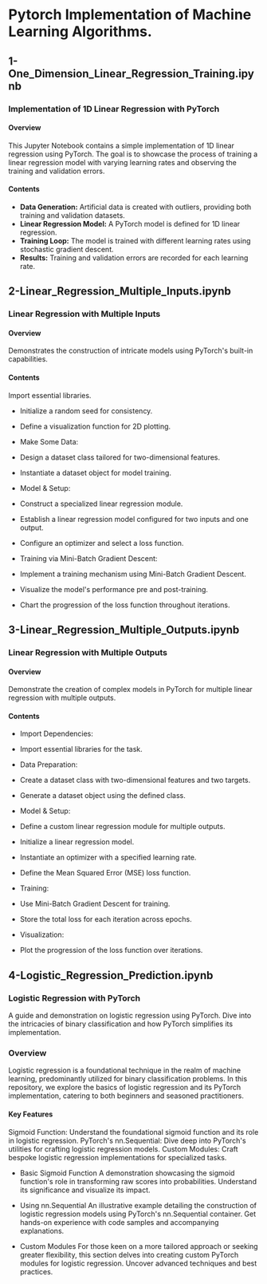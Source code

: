 # Pytorch Implementation of Machine Learning Algorithms.

## 1-One_Dimension_Linear_Regression_Training.ipynb

### Implementation of 1D Linear Regression with PyTorch

#### Overview

This Jupyter Notebook contains a simple implementation of 1D linear regression using PyTorch. The goal is to showcase the process of training a linear regression model with varying learning rates and observing the training and validation errors.

#### Contents

- **Data Generation:** Artificial data is created with outliers, providing both training and validation datasets.
- **Linear Regression Model:** A PyTorch model is defined for 1D linear regression.
- **Training Loop:** The model is trained with different learning rates using stochastic gradient descent.
- **Results:** Training and validation errors are recorded for each learning rate.




## 2-Linear_Regression_Multiple_Inputs.ipynb

### Linear Regression with Multiple Inputs

#### Overview
Demonstrates the construction of intricate models using PyTorch's built-in capabilities.

#### Contents

Import essential libraries.
- Initialize a random seed for consistency.
- Define a visualization function for 2D plotting.
- Make Some Data:

- Design a dataset class tailored for two-dimensional features.
- Instantiate a dataset object for model training.
- Model & Setup:

- Construct a specialized linear regression module.
- Establish a linear regression model configured for two inputs and one output.
- Configure an optimizer and select a loss function.
- Training via Mini-Batch Gradient Descent:

- Implement a training mechanism using Mini-Batch Gradient Descent.
- Visualize the model's performance pre and post-training.
- Chart the progression of the loss function throughout iterations.



## 3-Linear_Regression_Multiple_Outputs.ipynb

### Linear Regression with Multiple Outputs

#### Overview
Demonstrate the creation of complex models in PyTorch for multiple linear regression with multiple outputs.

#### Contents
- Import Dependencies:

- Import essential libraries for the task.
- Data Preparation:

- Create a dataset class with two-dimensional features and two targets.
- Generate a dataset object using the defined class.
- Model & Setup:

- Define a custom linear regression module for multiple outputs.
- Initialize a linear regression model.
- Instantiate an optimizer with a specified learning rate.
- Define the Mean Squared Error (MSE) loss function.
- Training:

- Use Mini-Batch Gradient Descent for training.
- Store the total loss for each iteration across epochs.
- Visualization:

- Plot the progression of the loss function over iterations.


## 4-Logistic_Regression_Prediction.ipynb
### Logistic Regression with PyTorch
A guide and demonstration on logistic regression using PyTorch. Dive into the intricacies of binary classification and how PyTorch simplifies its implementation.

### Overview
Logistic regression is a foundational technique in the realm of machine learning, predominantly utilized for binary classification problems. In this repository, we explore the basics of logistic regression and its PyTorch implementation, catering to both beginners and seasoned practitioners.

#### Key Features
Sigmoid Function: Understand the foundational sigmoid function and its role in logistic regression.
PyTorch's nn.Sequential: Dive deep into PyTorch's utilities for crafting logistic regression models.
Custom Modules: Craft bespoke logistic regression implementations for specialized tasks.

- Basic Sigmoid Function
A demonstration showcasing the sigmoid function's role in transforming raw scores into probabilities. Understand its significance and visualize its impact.

- Using nn.Sequential
An illustrative example detailing the construction of logistic regression models using PyTorch's nn.Sequential container. Get hands-on experience with code samples and accompanying explanations.

- Custom Modules
For those keen on a more tailored approach or seeking greater flexibility, this section delves into creating custom PyTorch modules for logistic regression. Uncover advanced techniques and best practices.
